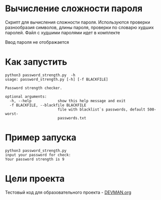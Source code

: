 # Вычисление сложности пароля

Скрипт для вычисления сложности пароля.
Используются проверки разнообразия символов, длины пароля, проверки по словарю худших паролей.
Файл с худшими паролями идет в комплекте

Ввод пароля не отображается

# Как запустить
```
python3 password_strength.py  -h
usage: password_strength.py [-h] [-f BLACKFILE]

Password strength checker.

optional arguments:
  -h, --help            show this help message and exit
  -f BLACKFILE, --blackfile BLACKFILE
                        file with blacklist`s passwords, default 500-worst-
                        passwords.txt

```

# Пример запуска
```
python3 password_strength.py 
input your password for check:
Your password strength is 9
```

# Цели проекта

Тестовый код для образовательного проекта - [DEVMAN.org](https://devman.org)
